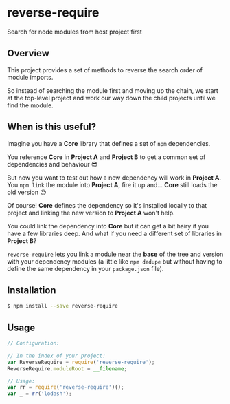 # reverse-require
Search for node modules from host project first

## Overview

This project provides a set of methods to reverse the search order of module imports.

So instead of searching the module first and moving up the chain, we start at the top-level project and work our way down the child projects until we find the module.


## When is this useful?

Imagine you have a __Core__ library that defines a set of `npm` dependencies.

You reference __Core__ in __Project A__ and __Project B__ to get a common set of dependencies and behaviour :sunglasses:

But now you want to test out how a new dependency will work in __Project A__. You `npm link` the module into __Project A__, fire it up and... __Core__ still loads the old version :neutral_face:

Of course! __Core__ defines the dependency so it's installed locally to that project and linking the new version to __Project A__ won't help.

You could link the dependency into __Core__ but it can get a bit hairy if you have a few libraries deep. And what if you need a different set of libraries in  __Project B__?

`reverse-require` lets you link a module near the __base__ of the tree and  version with your dependency modules (a little like `npm dedupe` but without having to define the same dependency in your `package.json` file).


## Installation

```bash
$ npm install --save reverse-require
```

## Usage

```javascript
// Configuration:

// In the index of your project:
var ReverseRequire = require('reverse-require');
ReverseRequire.moduleRoot = __filename;

// Usage:
var rr = require('reverse-require')();
var _ = rr('lodash');
```
